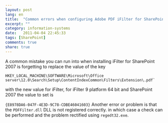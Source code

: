 ```yaml
---
layout: post
lang: en
title:  "Common errors when configuring Adobe PDF iFilter for SharePoint 2007"
excerpt: ""
category: information-systems
date:   2011-04-04 22:45:33
tags: [SharePoint]
comments: true
share: true
---
```

A common mistake you can run into when installing iFilter for SharePoint 2007 is forgetting to replace the value of the key

```
HKEY_LOCAL_MACHINE\SOFTWARE\Microsoft\Office
server\12.0\Search\Setup\ContentIndexCommon\Filters\Extension\.pdf`
```

with the new value for iFilter, for iFilter 9 platform 64 bit and SharePoint 2007 the value to set is


`{E8978DA6-047F-4E3D-9C78-CDBE46041603}`
Another error or problem is that the `PDFFilter.dll` DLL is not registered correctly.
in which case a check can be performed and the problem rectified using `regedt32.exe`.